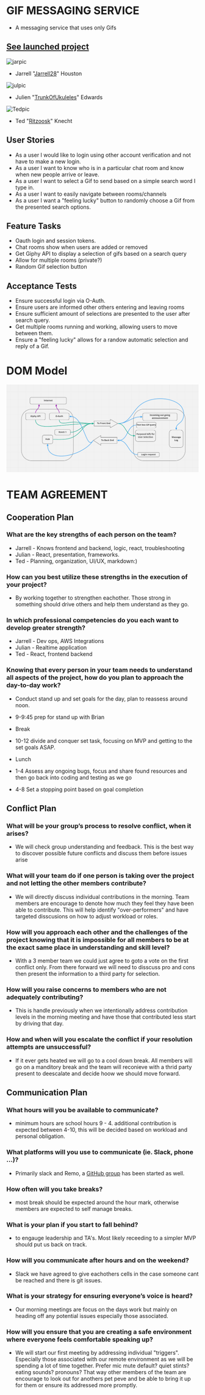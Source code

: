 # GIF MESSAGING SERVICE
- A messaging service that uses only Gifs 

## [See launched project](loving-kepler-ecd79b.netlify.app)
  


![jarpic](https://avatars.githubusercontent.com/u/33704616?s=400&u=5a0ca9e17cf93c3590dc5c228046b783df00f0d3&v=4)
- Jarrell "[Jarrell28](https://github.com/Jarrell28)" Houston


![julpic](https://avatars.githubusercontent.com/u/60909020?v=4 "Jul pic")
- Julien "[TrunkOfUkuleles](https://github.com/TrunkOfUkuleles)" Edwards


![Tedpic](https://avatars.githubusercontent.com/u/76967842?v=4 "Ted pic")
- Ted "[Ritzoosk](https://github.com/Ritzoosk)" Knecht


## User Stories
- As a user I would like to login using other account verification and not have to make a new login.
- As a user I want to know who is in a particular chat room and know when new people arrive or leave.
- As a user I want to select a Gif to send based on a simple search word I type in.
- As a user I want to easily navigate between rooms/channels
- As a user I want a "feeling lucky" button to randomly choose a Gif from the presented search options.


## Feature Tasks
- Oauth login and session tokens.
- Chat rooms show when users are added or removed
- Get Giphy API to display a selection of gifs based on a search query
- Allow for multiple rooms (private?)
- Random Gif selection button


## Acceptance Tests
- Ensure successful login via O-Auth.
- Ensure users are informed other others entering and leaving rooms
- Ensure sufficient amount of selections are presented to the user after search query.
- Get multiple rooms running and working, allowing users to move between them.
- Ensure a "feeling lucky" allows for a randow automatic selection and reply of a Gif.

# DOM Model
![Domm](./assets/dom.PNG)

# TEAM AGREEMENT

## Cooperation Plan

### What are the key strengths of each person on the team?
- Jarrell - Knows frontend and backend, logic, react, troubleshooting
- Julian - React, presentation, frameworks.
- Ted - Planning, organization, UI/UX, markdown:)

### How can you best utilize these strengths in the execution of your project?

- By working together to strengthen eachother. Those strong in something should drive others and help them understand as they go.


### In which professional competencies do you each want to develop greater strength?

- Jarrell - Dev ops, AWS Integrations
- Julian - Realtime application
- Ted - React, frontend backend


### Knowing that every person in your team needs to understand all aspects of the project, how do you plan to approach the day-to-day work?

- Conduct stand up and set goals for the day, plan to reassess around noon.

- 9-9:45 prep for stand up with Brian 
- Break
- 10-12 divide and conquer set task, focusing on MVP and getting to the set goals ASAP.
- Lunch
- 1-4 Assess any ongoing bugs, focus and share found resources and then go back into coding and testing as we go
- 4-8 Set a stopping point based on goal completion


## Conflict Plan

### What will be your group’s process to resolve conflict, when it arises?
- We will check group understanding and feedback. This is the best way to discover possible future conflicts and discuss them before issues arise 

### What will your team do if one person is taking over the project and not letting the other members contribute?
- We will directly discuss individual contributions in the morning. Team members are encourage to denote how much they feel they have been able to contribute. This will help identify "over-performers" and have targeted disscusions on how to adjust workload or roles.

### How will you approach each other and the challenges of the project knowing that it is impossible for all members to be at the exact same place in understanding and skill level?
- With a 3 member team we could just agree to goto a vote on the first conflict only. From there forward we will need to disscuss pro and cons then present the information to a third party for selection.

### How will you raise concerns to members who are not adequately contributing?
- This is handle previously when we intentionally address contribution levels in the morning meeting and have those that contributed less start by driving that day.

### How and when will you escalate the conflict if your resolution attempts are unsuccessful?
- If it ever gets heated we will go to a cool down break. All members will go on a manditory break and the team will reconieve with a thrid party present to deescalate and  decide hoow we should move forward.


## Communication Plan

### What hours will you be available to communicate?
- minimum hours are school hours 9 - 4. additional contribution is expected between 4-10, this will be decided based on workload and personal obligation. 

### What platforms will you use to communicate (ie. Slack, phone …)?
- Primarily slack and Remo, a [GitHub group](https://github.com/GIFSMS/GIFSMS)  has been started as well.

### How often will you take breaks?
- most break should be expected around the hour mark, otherwise members are expected to self manage breaks.

### What is your plan if you start to fall behind?
- to engauge leadership and TA's. Most likely receeding to a simpler MVP should put us back on track.

### How will you communicate after hours and on the weekend?
- Slack we have agreed to give eachothers cells in the case someone cant be reached and there is git issues.

### What is your strategy for ensuring everyone’s voice is heard?
- Our morning meetings are focus on the days work but mainly on heading off any potential issues especially those associated.

### How will you ensure that you are creating a safe environment where everyone feels comfortable speaking up?
- We will start our first meeting by addressing individual "triggers". Especially those associated with our remote environment as we will be spending a lot of time together. Prefer mic mute default? quiet stints? eating sounds? pronouns? That way other members of the team are encourage to look out for anothers pet peve and be able to bring it up for them or ensure its addressed more promptly.



